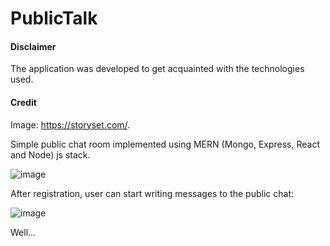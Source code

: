 # PublicTalk

#### Disclaimer
The application was developed to get acquainted with the technologies used.

#### Credit
Image: https://storyset.com/.

Simple public chat room implemented using MERN (Mongo, Express, React and Node) js stack.

![image](https://user-images.githubusercontent.com/31438409/126915220-511c0176-9f2c-4718-a61d-e2f5b5361913.png)

After registration, user can start writing messages to the public chat:

![image](https://user-images.githubusercontent.com/31438409/126915303-7d9f2be1-467a-413c-bbc7-2d0c5043bcc8.png)

Well...
